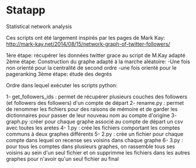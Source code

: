 # Statapp
Statistical network analysis

Ces scripts ont été largement inspirés par les pages de Mark Kay: http://mark-kay.net/2014/08/15/network-graph-of-twitter-followers/

1ère étape: récupérer les données twitter grace au script de M.Kay adapté
2ème étape: Construction du graphe adapté à la marche aléatoire:
-Une fois non orienté pour la centralité de second ordre
-une fois orienté pour le pageranking
3ème étape: étude des degrés 


Ordre dans lequel exécuter les scripts python:

1- get_followers_ids : permet de récupérer plusieurs couches des followers (et followers des followers) d'un compte de départ
2- rename.py : permet de renommer les fichiers pour des raisons de mémoire et de garder les dictionnaires pour passer de leur nouveau nom
              au compte d'origine
3- graph.py  :créer pour chaque graphe associé au compte de départ un csv avec toutes les aretes 
4- 1.py : crée les fichiers comportant les comptes communs à deux graphes différents
5- 2.py : crée un fichier pour chaque compte dans lequel on recense ses voisins dans chaque graphe
6- 3.py : pour tous les comptes dans plusieurs graphes, on rassemble tous ses voisins au sein d'un seul
          fichier et on supprimme les fichiers dans les autres graphes pour n'avoir qu'un seul fichier au final
  
